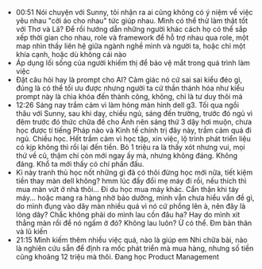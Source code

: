 - 00:51 Nói chuyện với Sunny, tôi nhận ra ai cũng không có ý niệm về việc yêu nhau "cởi áo cho nhau" tức giúp nhau. Mình có thể thử làm thật tốt với Thơ và Lã? Để rồi hướng dẫn những người khác cách họ có thể sắp xếp thời gian cho nhau, role và framework để hỗ trợ nhau qua role, một map nhìn thấy liên hệ giữa ngành nghề mình và người ta, hoặc chỉ một khía cạnh, hoặc dù không cái nào
- Áp dụng lối sống của người khiếm thị để bảo vệ mắt trong quá trình làm việc
- Đặt câu hỏi hay là prompt cho AI? Cảm giác nó cứ sai sai kiểu đéo gì, đúng là có thể tối ưu được nhưng người ta cứ thần thánh hóa như kiểu prompt này là chìa khóa đến thành công, không, chỉ là tư duy thôi má
- 12:26 Sáng nay trầm cảm vì làm hỏng màn hình dell g3. Tối qua ngồi thâu với Sunny, sau khi dạy, chiều ngủ, sáng đến trường, trước đó ngủ vì đêm trước đó thức chữa đề cho Ánh nên sáng thứ 3 dậy hơi muộn, chưa học được tí tiếng Pháp nào và Kinh tế chính trị đây này, trầm cảm quá đi ngủ. Chiều học. Hết trầm cảm vì học tập, xin việc, lộ trình phát triển liệu có kịp không thì rồi lại đến tiền. Bỏ 1 triệu ra là thấy xót nhưng vui, mọi thứ về cũ, thậm chí còn mới ngay ấy mà, nhưng không đáng. Không đáng. Khổ ta mới thấy có chí phấn đấu.
- Kì này tranh thủ học nốt những gì đã có thôi đừng học mới nữa, tiết kiệm tiền thay màn dell không? hmm lúc đấy đổi mẹ máy đi rồi, nếu thích thì mua màn vứt ở nhà thôi... Đi du học mua máy khác. Cẩn thận khi táy máy... hoặc mang ra hàng nhờ bảo dưỡng, mình vẫn chưa hiểu vấn đề gì, do mình đụng vào dây màn nhiều quá vì nó cứ phồng lên à, nên đây là lỏng dây? Chắc không phải do mình lau cồn đâu ha? Hay do mình xit thẳng màn rồi để nó ngấm ở đó? Không lau luôn? Ừ có thể. Đm bản thân và lũ kiến
- 21:15 Mình kiếm thêm nhiều việc quá, nào là giúp em Nhi chữa bài, nào là nghiên cứu sẵn để định ra mốc phát triển mà mua hàng, nhưng số tiền cũng khoảng 12 triệu mà thôi. Đang học Product Management